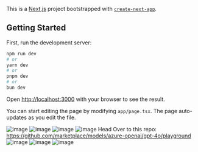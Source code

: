 This is a [Next.js](https://nextjs.org) project bootstrapped with [`create-next-app`](https://nextjs.org/docs/app/api-reference/cli/create-next-app).

## Getting Started

First, run the development server:

```bash
npm run dev
# or
yarn dev
# or
pnpm dev
# or
bun dev
```

Open [http://localhost:3000](http://localhost:3000) with your browser to see the result.

You can start editing the page by modifying `app/page.tsx`. The page auto-updates as you edit the file.
 
 
 
 
 
 
 ![image](https://github.com/user-attachments/assets/59570f1d-ab6a-457b-a580-11988a1a6bd3)
![image](https://github.com/user-attachments/assets/f4b0f96e-438e-4d3e-8c61-4c8dc48eb785)
![image](https://github.com/user-attachments/assets/133fcd4a-e0b9-4b82-8e49-d898ac638615)
![image](https://github.com/user-attachments/assets/fabe0819-4b32-4f56-9bfc-1028c5c3e511)
Head Over to this repo: https://github.com/marketplace/models/azure-openai/gpt-4o/playground
![image](https://github.com/user-attachments/assets/27e51996-4cb0-4a69-8c62-47c94ac8688a)
![image](https://github.com/user-attachments/assets/0a4a6fea-bce8-45ff-a2b4-8aabd7e80733)
![image](https://github.com/user-attachments/assets/656b1459-0744-44e0-9821-3761837a25bd)
